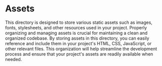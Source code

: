 # Assets

This directory is designed to store various static assets such as images, fonts, stylesheets, and other resources used in your project. Properly organizing and managing assets is crucial for maintaining a clean and organized codebase. By storing assets in this directory, you can easily reference and include them in your project's HTML, CSS, JavaScript, or other relevant files. This organization will help streamline the development process and ensure that your project's assets are readily available when needed.
